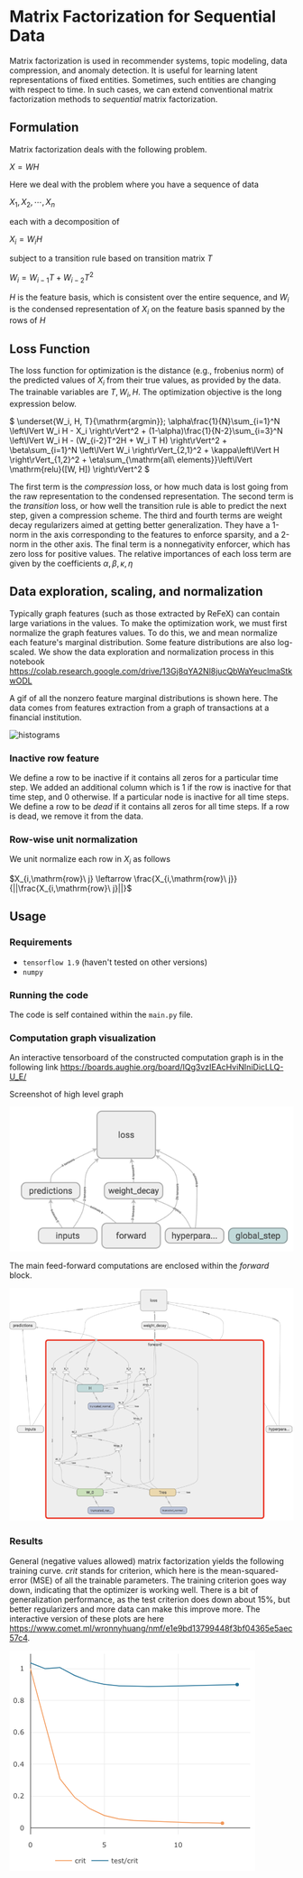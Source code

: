 # Matrix Factorization for Sequential Data

Matrix factorization is used in recommender systems, topic modeling, data compression, and anomaly detection. It is useful for learning latent representations of fixed entities. Sometimes, such entities are changing with respect to time. In such cases, we can extend conventional matrix factorization methods to _sequential_ matrix factorization.

## Formulation
Matrix factorization deals with the following problem.

$X = WH$

Here we deal with the problem where you have a sequence of data

$X_1, X_2, \cdots, X_n$

each with a decomposition of

$X_i = W_i H$

subject to a transition rule based on transition matrix $T$

$W_i = W_{i-1}T + W_{i-2}T^2$

$H$ is the feature basis, which is consistent over the entire sequence, and $W_i$ is the condensed representation of $X_i$ on the feature basis spanned by the rows of $H$

## Loss Function

The loss function for optimization is the distance (e.g., frobenius norm) of the predicted values of $X_i$ from their true values, as provided by the data. The trainable variables are $T, W_i, H$. The optimization objective is the long expression below.

$ \underset{W_i, H, T}{\mathrm{argmin}}\; \alpha\frac{1}{N}\sum_{i=1}^N \left\lVert W_i H - X_i \right\rVert^2 + 
(1-\alpha)\frac{1}{N-2}\sum_{i=3}^N \left\lVert W_i H - (W_{i-2}T^2H + W_i T H) \right\rVert^2 + 
\beta\sum_{i=1}^N \left\lVert W_i \right\rVert_{2,1}^2 + 
\kappa\left\lVert H \right\rVert_{1,2}^2 + 
\eta\sum_{\mathrm{all\ elements}}\left\lVert \mathrm{relu}([W, H]) \right\rVert^2 $

The first term is the *compression* loss, or how much data is lost going from the raw representation to the condensed representation. The second term is the *transition* loss, or how well the transition rule is able to predict the next step, given a compression scheme. The third and fourth terms are weight decay regularizers aimed at getting better generalization. They have a 1-norm in the axis corresponding to the features to enforce sparsity, and a 2-norm in the other axis. The final term is a nonnegativity enforcer, which has zero loss for positive values. The relative importances of each loss term are given by the coefficients $\alpha, \beta, \kappa, \eta$

## Data exploration, scaling, and normalization

Typically graph features (such as those extracted by ReFeX) can contain large variations in the values. To make the optimization work, we must first normalize the graph features values. To do this, we and mean normalize each feature's marginal distribution. Some feature distributions are also log-scaled. We show the data exploration and normalization process in this notebook https://colab.research.google.com/drive/13Gj8qYA2Nl8jucQbWaYeuclmaStkwODL

A gif of all the nonzero feature marginal distributions is shown here. The data comes from features extraction from a graph of transactions at a financial institution.

![histograms](doc/histograms.gif)

### Inactive row feature
We define a row to be inactive if it contains all zeros for a particular time step. We added an additional column which is 1 if the row is inactive for that time step, and 0 otherwise.
If a particular node is inactive for all time steps. We define a row to be *dead* if it contains all zeros for all time steps. If a row is dead, we remove it from the data. 

### Row-wise unit normalization
We unit normalize each row in $X_i$ as follows

$X_{i,\mathrm{row}\ j} \leftarrow \frac{X_{i,\mathrm{row}\ j}}{||\frac{X_{i,\mathrm{row}\ j}||}$


## Usage

### Requirements
- `tensorflow 1.9` (haven't tested on other versions)
- `numpy`

### Running the code

The code is self contained within the `main.py` file. 

### Computation graph visualization
An interactive tensorboard of the constructed computation graph is in the following link
https://boards.aughie.org/board/IQg3vzIEAcHviNIniDicLLQ-U_E/

Screenshot of high level graph

![tensorboard high level](doc/tensorboard.png)

The main feed-forward computations are enclosed within the $forward$ block.

![tensorboard zoom in](doc/tensorboardzoom.png)


### Results

General (negative values allowed) matrix factorization yields the following training curve. $crit$ stands for criterion, which here is the mean-squared-error (MSE) of all the trainable parameters. The training criterion goes way down, indicating that the optimizer is working well. There is a bit of generalization performance, as the test criterion does down about 15%, but better regularizers and more data can make this improve more. The interactive version of these plots are here https://www.comet.ml/wronnyhuang/nmf/e1e9bd13799448f3bf04365e5aec57c4.

![general matrix factorization training curve](doc/traincurve.png)
